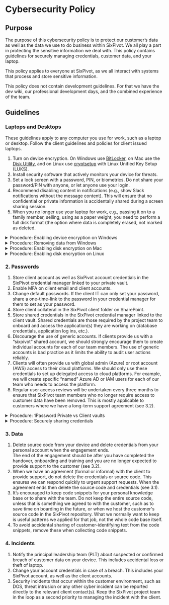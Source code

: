 # Cybersecurity Policy

## Purpose

The purpose of this cybersecurity policy is to protect our customer’s data as well as the data we use to do business within SixPivot. We all play a part in protecting the sensitive information we deal with. This policy contains guidelines for securely managing credentials, customer data, and your laptop.

This policy applies to everyone at SixPivot, as we all interact with systems that process and store sensitive information.

This policy does not contain development guidelines. For that we have the dev wiki, our professional development days, and the combined experience of the team.

## Guidelines

### Laptops and Desktops

These guidelines apply to any computer you use for work, such as a laptop or desktop. Follow the client guidelines and policies for client issued laptops.

1. Turn on device encryption. On Windows use [BitLocker](https://support.microsoft.com/en-us/windows/turn-on-device-encryption-0c453637-bc88-5f74-5105-741561aae838), on Mac use the [Disk Utility](https://support.apple.com/en-au/guide/disk-utility/dskutl35612/mac), and on Linux use [cryptsetup](https://gitlab.com/cryptsetup/cryptsetup) with Linux Unified Key Setup (LUKS).
2. Install security software that actively monitors your device for threats.
3. Set a lock screen with a password, PIN, or biometrics. Do not share your password/PIN with anyone, or let anyone use your login.
4. Recommend disabling content in notifications (e.g., show Slack notifications without the message content). This will ensure that no confidential or private information is accidentally shared during a screen sharing session.
5. When you no longer use your laptop for work, e.g., passing it on to a family member, selling, using as a paper weight, you need to perform a full disk format (the option where data is completely erased, not marked as deleted.

<details>

<summary>Procedure: Enabling device encryption on Windows</summary>

📝 You need Windows 10 or 11 Pro edition to enable BitLocker.

You can enable BitLocker yourself following [the Microsoft instructions](https://support.microsoft.com/en-us/windows/turn-on-device-encryption-0c453637-bc88-5f74-5105-741561aae838), or follow these steps. Just remember to store your BitLocker recovery key in your SixPivot OneDrive personal files.

#### Step-by-step instructions

1.  Search “BitLocker” or select Start > Control Panel > System and Security > BitLocker Drive Encryption\


    <figure><img src="../../.gitbook/assets/image (3).png" alt=""><figcaption></figcaption></figure>
2. Choose ‘Turn on BitLocker’
3.  If you get an error that says “This device can’t use a Trusted Platform Module” then read the steps below “BitLocker Without Trusted Platform Module”\


    <figure><img src="../../.gitbook/assets/image (4).png" alt=""><figcaption></figcaption></figure>
4. Click Next through each step, accepting the default settings. Windows will suggest you back up your data before proceeding.
5. When it asks you to back up your recovery key, choose ‘Print the recovery key,’ and in the print dialog choose “Microsoft Print to PDF” and click Print. Enter “BitLockerRecoveryKeys.pdf” as the file name.
6.  **You must upload the recovery keys to your personal SixPivot OneDrive files.**

    📝 Every now and then Windows might ask you to enter your recovery key if it detects a change to the system (BIOS changes, partitioning the drive). By storing your keys in OneDrive, you can access them from your mobile.
7. Click next on the remaining steps. The last screen will have an option ‘Run BitLocker system check.’ Check this, then click Continue. BitLocker will show a pop up asking you to restart, once you restart BitLocker will be enabled.
8.  The BitLocker settings page should tell you if encryption is enabled.\


    <figure><img src="../../.gitbook/assets/image (5).png" alt=""><figcaption></figcaption></figure>

#### BitLocker Without Trusted Platform Module

A Trusted Platform Module (TPM) is a piece of hardware that comes with modern laptops. It simplifies the BitLocker set up but is not mandatory. These steps will turn on BitLocker without a TPM.

1.  Search “Local Group Policy Editor” and open “Edit group policy”:\


    <figure><img src="../../.gitbook/assets/image (6).png" alt=""><figcaption></figcaption></figure>
2.  Open Computer Configuration > Administrative Templates > Windows Components > BitLocker Drive Encryption > Operating System Drives then open the setting ‘Require additional authentication at startup’.\


    <figure><img src="../../.gitbook/assets/image (7).png" alt=""><figcaption></figcaption></figure>
3.  Select ‘Enabled’ then select OK to close the settings\


    <figure><img src="../../.gitbook/assets/image (8).png" alt=""><figcaption></figcaption></figure>
4.  Now follow the steps to enable BitLocker. You will see an extra step in the process that will ask you to choose how to unlock your drive at startup. Choose ‘Enter Password’\


    <figure><img src="../../.gitbook/assets/image (9).png" alt=""><figcaption></figcaption></figure>
5.  Windows will ask you for this password every time you start your device:\


    <figure><img src="../../.gitbook/assets/image (10).png" alt=""><figcaption></figcaption></figure>
6. This password decrypts your drive each time you start your computer. You will still be asked to log in to Windows like usual after this.

</details>

<details>

<summary>Procedure: Removing data from Windows</summary>

When you dispose of your laptop, such as selling it or giving it to a friend or family member, make sure to delete your user profile.

The procedure is listed in the steps below, but the approach is as follows:

* Create a new local administrator account
* Log in with that new account and delete your profile
* Delete work related data that is not stored in your user profile directory

#### Step-by-step instructions

1. Search “Add user” > “Add, edit, or remove other users” > Add someone else to this PC or Control Panel > User Accounts > User Accounts > Manage Another Account > Add a new user in PC settings > Add someone else to this PC
2.  Choose “I don’t have this person’s sign-in information”\


    <figure><img src="../../.gitbook/assets/image (11).png" alt=""><figcaption></figcaption></figure>
3. Choose “Add a user without a Microsoft account”
4. Enter a new username, if you are passing on this laptop enter the new owner's name, or if you are just deleting your old profile enter something like “New Administrator"
5. Enter a password and fill out the security questions. Then create the new user.
6.  Click the new user you just create and select Change account type\


    <figure><img src="../../.gitbook/assets/image (12).png" alt=""><figcaption></figcaption></figure>
7.  Choose Administrator\


    <figure><img src="../../.gitbook/assets/image (13).png" alt=""><figcaption></figcaption></figure>
8.  Log In to the new account. Go Start > Click your username > Sign out\


    <figure><img src="../../.gitbook/assets/image (14).png" alt=""><figcaption></figcaption></figure>
9.  Log in to the new account (bottom left will display your old profile and the new one you just created)\


    <figure><img src="../../.gitbook/assets/image (15).png" alt=""><figcaption></figcaption></figure>
10. Repeat step 1 to open the user management screen.
11. Select your old profile and click Remove.\


    <figure><img src="../../.gitbook/assets/image (17).png" alt=""><figcaption></figcaption></figure>
12. As the warning says, this will delete all the data associated with that account. If you have any personal data you want to back up do this first, then click “Delete account and data”\


    <figure><img src="../../.gitbook/assets/image (18).png" alt=""><figcaption></figcaption></figure>
13. Make sure you manually delete any work-related data that you were storing outside of your user profile, such as directories under C:\ drive, or another hard drive.

</details>

<details>

<summary>Procedure: Enabling disk encryption on Mac</summary>

Follow the steps outlined [here](https://geekgirltech.com/how-to-enable-disk-encryption-on-mac-and-windows-o-s/).

</details>

<details>

<summary>Procedure: Enabling disk encryption on Linux</summary>

An overview of the procedure:

* For existing installations, back up your home (\~) directory somewhere (USB / another partition)
* Create a small (1.8G) ext4 partition that will be mounted at /boot when we install Linux
* Create a new ext4 partition that will store your encrypted swap and root partitions
  * Encrypt this ext4 partition with LUKS
  * Within this partition create a logical volume group with two volumes:
    * A swap volume
    * A root volume (to store OS and data)
* Install Linux on the root volume, specify the swap volume as swap and mount the 1.8G partition at /boot
* Configure your new installation to prompt for the encryption passphrase
* For existing installations overwrite your home directory from the backup.

The above procedure has been confirmed on Ubuntu (22.04) only, and basically followed the steps in [this guide](https://www.mikekasberg.com/blog/2020/04/08/dual-boot-ubuntu-and-windows-with-encryption.html) (skipping straight to Phase 3 about partitioning the drive).

It is possible to encrypt an existing disk without reinstalling, but this has not been proven and may lose to a broken install; [here be dragons](https://access.redhat.com/documentation/en-us/red_hat_enterprise_linux/8/html/security_hardening/encrypting-block-devices-using-luks_security-hardening#encrypting-existing-data-on-a-block-device-using-luks2_encrypting-block-devices-using-luks).

Here is a screen shot of the partition table that contains a Windows 11 installation alongside an Ubuntu installation. Both OSs have disk encryption turned on.

![](<../../.gitbook/assets/image (28).png>)

</details>

### 2. Passwords

1. Store client account as well as SixPivot account credentials in the SixPivot credential manager linked to your private vault.
2. Enable MFA on client email and client accounts.
3. Change default passwords. If the client IT can only set your password, share a one-time-link to the password in your credential manager for them to set as your password.
4. Store client collateral in the SixPivot client folder on SharePoint.
5. Store shared credentials in the SixPivot credential manager linked to the client vault. Shared credentials are those required by the project team to onboard and access the application(s) they are working on (database credentials, application log ins, etc.).
6. Discourage the use of generic accounts. If clients provide us with a “sixpivot” shared account, we should strongly encourage them to create individual accounts for each of our team members. The use of generic accounts is bad practice as it limits the ability to audit user actions reliably.
7. Clients will often provide us with global admin (Azure) or root account (AWS) access to their cloud platforms. We should only use these credentials to set up delegated access to cloud platforms. For example, we will create specific “named” Azure AD or IAM users for each of our team who needs to access the platform.
8. Regular user access reviews will be undertaken every three months to ensure that SixPivot team members who no longer require access to customer data have been removed. This is mostly applicable to customers where we have a long-term support agreement (see 3.2).

<details>

<summary>Procedure: 1Password Private vs Client vaults</summary>

In 1Password you will see your private vault and many different vaults, one for each client.

*   Store your account credentials in your “Private” vault. Account credentials are the log ins that require your SixPivot email or client email to log in to email, Teams, Miro etc. Your private vault is accessible only to you.\


    <figure><img src="../../.gitbook/assets/image (24).png" alt=""><figcaption></figcaption></figure>
* Shared client secrets are stored in the client vault. These can be accessed by anyone at SixPivot. A shared client secret is anything except your account credentials. Examples are log ins for the application you are building, database credentials for each environment, Seq logins, build server tokens, etc.

</details>

<details>

<summary>Procedure: Securely sharing credentials</summary>

When you need to share credentials from 1Password, do not copy the credentials and paste them into email or chat, use the [1Password secure share](https://support.1password.com/share-items/) feature.

#### Recommended settings:

**Only some people**

Enter their email address(es). You then share the link with the audience, and they will need to enter their email address. If their email matches, they will receive a verification code via email.

![](<../../.gitbook/assets/image (25).png>)

![](<../../.gitbook/assets/image (26).png>)

**Can be viewed only 1 time**

Mission Impossible self-destruct feature invalidates the link once it has been viewed.

![](<../../.gitbook/assets/image (27).png>)

&#x20;

</details>

### 3. Data

1. Delete source code from your device and delete credentials from your personal account when the engagement ends.\
   The end of the engagement should be after you have completed the handover, onboarding and training and you are no longer expected to provide support to the customer (see 3.2).
2. When we have an agreement (formal or informal) with the client to provide support, do not delete the credentials or source code. This ensures we can respond quickly to urgent support requests. When the agreement ends then delete the source code and credentials (see 3.1).
3. It’s encouraged to keep code snippets for your personal knowledge base or to share with the team. Do not keep the entire source code, unless that is something we agreed to with the customer, such as to save time on boarding in the future, or when we host the customer's source code in the SixPivot repository. What we normally want to keep is useful patterns we applied for that job, not the whole code base itself.
4. To avoid accidental sharing of customer-identifying text from the code snippets, remove these when collecting code snippets.

### 4. Incidents

1. Notify the principal leadership team (PLT) about suspected or confirmed breach of customer data on your device. This includes accidental loss or theft of laptop.
2. Change your account credentials in case of a breach. This includes your SixPivot account, as well as the client accounts.
3. Security incidents that occur within the customer environment, such as DOS, threat intrusion or any other cyber incident can be reported directly to the relevant client contact(s). Keep the SixPivot project team in the loop as a second priority to managing the incident with the client.
